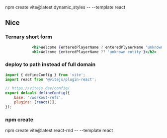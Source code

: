 npm create vite@latest dynamic_styles -- --template react

## Nice

### Ternary short form

```jsx
            <h2>Welcome {enteredPlayerName ? enteredPlyaerName 'unknown entity'}</h2>
            <h2>Welcome {enteredPlayerName ?? 'unknown entity'}</h2>
```

### deploy to path instead of full domain

```js
import { defineConfig } from 'vite';
import react from '@vitejs/plugin-react';

// https://vitejs.dev/config/
export default defineConfig({
    base: '/workout-refs',
    plugins: [react()],
});
```

### npm create

npm create vite@latest react-rnd -- --template react
